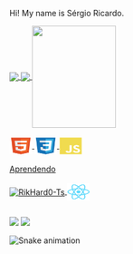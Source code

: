 Hi! My name is Sérgio Ricardo. 

 <div>
  <a href="https://github.com/RikHard0">
  <img height="180em" align="center" src="https://github-readme-stats.vercel.app/api?username=RikHard0&show_icons=true&theme=dracula&include_all_commits=true&count_private=true"/>
  <img height="180em" align="center" src="https://github-readme-stats.vercel.app/api/top-langs/?username=RikHard0&layout=compact&langs_count=16&theme=dracula"/>
   
 <img align="center" width="148" height="180" src="https://media1.tenor.com/images/4216daebbfe105abab79067acbff54c9/tenor.gif?itemid=5121027">

</div>
<div style="display: inline_block"><br>
 <img align="center" alt="RikHard0-HTML" height="30" width="40" src="https://raw.githubusercontent.com/devicons/devicon/master/icons/html5/html5-original.svg">
 <img align="center" alt="RikHard0-CSS" height="30" width="40" src="https://raw.githubusercontent.com/devicons/devicon/master/icons/css3/css3-original.svg">
 <img align="center" alt="RikHard0-Js" height="30" width="40" src="https://raw.githubusercontent.com/devicons/devicon/master/icons/javascript/javascript-plain.svg">
 <br>
 <br>
 Aprendendo
 <br>
 <br>
 
 <img align="center" alt="RikHard0-Ts" height="30" width="40" src="https://cdn.jsdelivr.net/gh/devicons/devicon/icons/java/java-original.svg" />
 <img align="center" alt="RikHard0-React" height="30" width="40" src="https://raw.githubusercontent.com/devicons/devicon/master/icons/react/react-original.svg">
  
<!--   <img align="center" alt="RikHard0-Python" height="30" width="40" src="https://raw.githubusercontent.com/devicons/devicon/master/icons/python/python-original.svg"> -->
</div>
  
  ##

<div> 
  
  <a href="https://instagram.com/ricserginho" target="_blank"><img src="https://img.shields.io/badge/-Instagram-%23E4405F?style=for-the-badge&logo=instagram&logoColor=white" target="_blank"></a>
    <a href="https://www.linkedin.com/in/sergio-ricardo-salom%C3%A3o-dos-santos-199396210/" target="_blank"><img src="https://img.shields.io/badge/-LinkedIn-%230077B5?style=for-the-badge&logo=linkedin&logoColor=white" target="_blank"></a>  
 
  ![Snake animation](https://github.com/RikHard0/rafaballerini/blob/output/github-contribution-grid-snake.svg)
 
</div>

